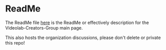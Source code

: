 # ReadMe

The ReadMe file [here](profile/README.md) is the ReadMe or effectively description for the Videolab-Creators-Group main page.

This also hosts the organization discussions, please don't delete or private this repo!
